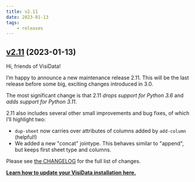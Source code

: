 ```yaml
---
title: v2.11
date: 2023-01-13
tags:
    - releases
---
```


## [v2.11](https://github.com/saulpw/visidata/releases/tag/v2.11) (2023-01-13)

Hi, friends of VisiData!

I’m happy to announce a new maintenance release 2.11. This will be the last release before some big, exciting changes introduced in 3.0.

The most significant change is that 2.11 *drops support for Python 3.6* and *adds support for Python 3.11*.

2.11 also includes several other small improvements and bug fixes, of which I’ll highlight two:

- `dup-sheet` now carries over attributes of columns added by `add-column` (helpful!)
 - We added a new "concat" jointype. This behaves similar to "append", but keeps first sheet type and columns.

Please see [the CHANGELOG](https://github.com/saulpw/visidata/blob/v2.11/CHANGELOG.md) for the full list of changes.

**[Learn how to update your VisiData installation here.](https://www.visidata.org/install/)**
